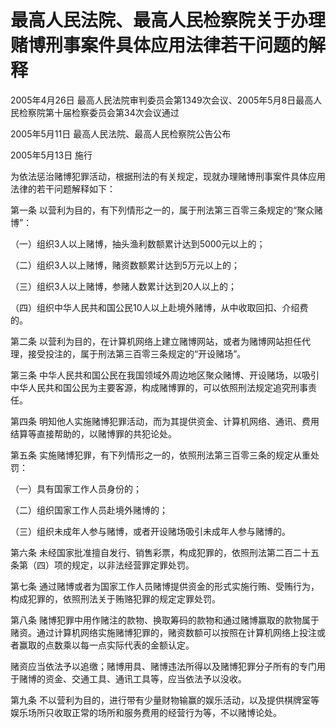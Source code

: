 # 最高人民法院、最高人民检察院关于办理赌博刑事案件具体应用法律若干问题的解释

2005年4月26日 最高人民法院审判委员会第1349次会议、2005年5月8日最高人民检察院第十届检察委员会第34次会议通过

2005年5月11日 最高人民法院、最高人民检察院公告公布

2005年5月13日 施行

为依法惩治赌博犯罪活动，根据刑法的有关规定，现就办理赌博刑事案件具体应用法律的若干问题解释如下：

第一条 以营利为目的，有下列情形之一的，属于刑法第三百零三条规定的“聚众赌博”：

（一）组织3人以上赌博，抽头渔利数额累计达到5000元以上的；

（二）组织3人以上赌博，赌资数额累计达到5万元以上的；

（三）组织3人以上赌博，参赌人数累计达到20人以上的；

（四）组织中华人民共和国公民10人以上赴境外赌博，从中收取回扣、介绍费的。

第二条 以营利为目的，在计算机网络上建立赌博网站，或者为赌博网站担任代理，接受投注的，属于刑法第三百零三条规定的“开设赌场”。

第三条 中华人民共和国公民在我国领域外周边地区聚众赌博、开设赌场，以吸引中华人民共和国公民为主要客源，构成赌博罪的，可以依照刑法规定追究刑事责任。

第四条 明知他人实施赌博犯罪活动，而为其提供资金、计算机网络、通讯、费用结算等直接帮助的，以赌博罪的共犯论处。

第五条 实施赌博犯罪，有下列情形之一的，依照刑法第三百零三条的规定从重处罚：

（一）具有国家工作人员身份的；

（二）组织国家工作人员赴境外赌博的；

（三）组织未成年人参与赌博，或者开设赌场吸引未成年人参与赌博的。

第六条 未经国家批准擅自发行、销售彩票，构成犯罪的，依照刑法第二百二十五条第（四）项的规定，以非法经营罪定罪处罚。

第七条 通过赌博或者为国家工作人员赌博提供资金的形式实施行贿、受贿行为，构成犯罪的，依照刑法关于贿赂犯罪的规定定罪处罚。

第八条 赌博犯罪中用作赌注的款物、换取筹码的款物和通过赌博赢取的款物属于赌资。通过计算机网络实施赌博犯罪的，赌资数额可以按照在计算机网络上投注或者赢取的点数乘以每一点实际代表的金额认定。

赌资应当依法予以追缴；赌博用具、赌博违法所得以及赌博犯罪分子所有的专门用于赌博的资金、交通工具、通讯工具等，应当依法予以没收。

第九条 不以营利为目的，进行带有少量财物输赢的娱乐活动，以及提供棋牌室等娱乐场所只收取正常的场所和服务费用的经营行为等，不以赌博论处。
